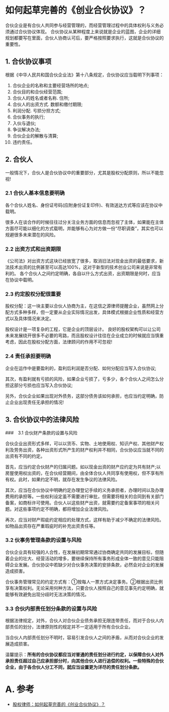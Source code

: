 # 如何起草完善的《创业合伙协议》？

合伙企业是有合伙人共同参与经营管理的，而经营管理过程中的具体权利与义务必须通过合伙协议体现。
合伙协议从某种程度上来说就是企业的蓝图，企业的详细规划都要写在里面，合伙人协商认可后，要严格按照要求执行，这就是合伙协议的重要性。


## 1. 合伙协议事项

根据《中华人民共和国合伙企业法》第十八条规定，合伙协议应当载明下列事项：　　
1. 合伙企业的名称和主要经营场所的地点;　　
2. 合伙目的和合伙经营范围;　　
3. 合伙人的姓名或者名称. 住所;　　
4. 合伙人的出资方式. 数额和缴付期限;　　
5. 利润分配. 亏损分担方式;　　
6. 合伙事务的执行;　　
7. 入伙与退伙;　　
8. 争议解决办法;　　
9. 合伙企业的解散与清算;　　
10. 违约责任。



## 2. 合伙人
一般情况下，合伙人是合伙协议中的重要部分，尤其是股权分配原则，所以不能忽视!

### 2.1 合伙人基本信息要明确　　

各个合伙人姓名、身份证号码(应附身份证复印件)、有效送达方式等应该在协议中载明。

很多人在谈合作的时候往往过分关注业务方面的信息而忽视了主体，如果能在主体方面尽可能以细化的方式载明，并能够有心为对方做一份“尽职调查”，其实也可以规避很多未来潜在的风险。

### 2.2 出资方式和出资期限

《公司法》对出资方式这块已经放宽了很多，取消旧法对现金出资的最低要求，新法技术出资的比例甚至可以高达100%，这对于新型的技术创业公司来说是非常有利的。
各个合伙人之间约定明确，各自以什么方式出资，出资期限是何时，应当在协议中载明。

### 2.3 约定股权分配很重要　　

股权分配：这一块主要以合伙人协商为主，在这信之源律师提醒企业，虽然网上分配方式多种多样，但一定要从企业实际情况出发，具体模式根据企业性质和经营方式以及具体情况来决定。

股权设计是一项复杂的工程，它是企业的顶层设计。
良好的股权架构可以让公司未来发展绕开很多不必要的弯路，而且股权设计往往在企业成立的时候就应当慎重考虑，因此在股权分配方面，法律顾问的作用不可忽视!　

### 2.4 责任承担要明确

企业在运作中是要盈利的，盈利后利润是否分配、如何分配应当写入合伙协议;

其次，有盈利就有亏损的风险，如果企业亏损了，亏多少，各个合伙人之间怎么分担这部分亏损也应当写入合伙协议;

另外，合伙企业如果出现对外债务，这部分债务该如何承担，也应当约定明确，防止企业出现责任无承担的情况!



## 3. 合伙协议中的法律风险

###　3.1 合伙财产条款的设置与风险　　

合伙企业出资形式多样，可以以货币、实物、土地使用权、知识产权、其他财产权利及劳务出资，各种出资形式所产生的财产权利并不相同，合伙协议应当就不同的出资有不同的约定。　　

首先，应当约定合伙财产的归属问题。如以现金出资的财产应约定为共有财产;以房屋使用权出资的，在合伙经营期间，由全体合伙人共同享有使用权，但不享有所有权。此时，如果约定不明，就存在发生争议的法律风险。　　

其次，应当在合伙协议中明确约定办理登记手续的义务承担者，办理时间以及办理费用的承担等。一些权利设定虽不需要进行审批，但需要将相关的合同到有关部门备案，如商标许可使用。合伙人以这些财产出资，就需要约定备案事项的相关问题。对这些事项约定不明确，都将增加企业法律风险。　　

再次，应当对财产瑕疵约定相应的处理方式，这样有助于减少不确定的法律风险。如物品出资存在严重瑕疵时的补充出资责任等。

### 3.2 伙事务管理条款的设置与风险　　

合伙企业具有较强的人合性，在发展初期常常通过协商确定共同的发展目标，但随着企业的壮大、经营活动的增多，要继续保持所有事务形成全体一致的意见只能阻碍企业发展。合伙协议中若缺少对合伙事务决策的安排条款，必然会对企业的发展造成损害。　　

合伙事务管理常见的约定方式有：①按每人一票方式决定事务。②根据出资比例享有决策权利。无论采用何种方法，只要合伙人按照自己的意见事先约定明确，就能够有效避免出现分歧时无法决策的情况。

### 3.3 合伙内部责任划分条款的设置与风险　　

根据法律规定，对外，合伙人对合伙企业债务承担无限连带责任，而对于合伙人内部责任的划分，法律原则性的规定并不一定适用于所有合伙企业。

当合伙人内部责任划分不明时，容易引发合伙人之间的矛盾，从而对合伙企业的发展造成损害。　　

温馨提示：**所有的合伙协议都应当对普通的责任划分进行约定，以保障合伙人对外承担责任超过自己应承担部分时，向其他合伙人进行追偿的权利。一些特殊的合伙企业，由于各合伙人分工不同，就应当设置更为详尽的责任划分条款。**


# A. 参考

- [股权律师：如何起草完善的《创业合伙协议》？](https://www.jianshu.com/p/52e564898975)


